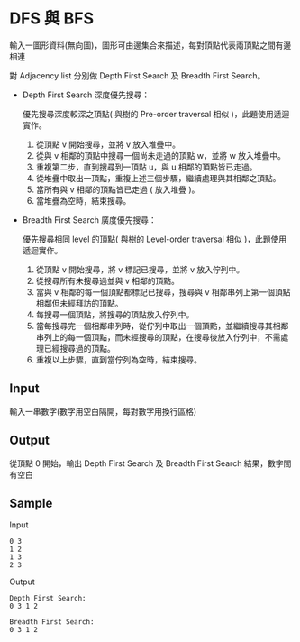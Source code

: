 # DFS 與 BFS

輸入一圖形資料(無向圖)，圖形可由邊集合來描述，每對頂點代表兩頂點之間有邊相連

對 Adjacency list 分別做 Depth First Search 及 Breadth First Search。

- Depth First Search 深度優先搜尋：

  優先搜尋深度較深之頂點( 與樹的 Pre-order traversal 相似 )，此題使用遞迴實作。

  1. 從頂點 v 開始搜尋，並將 v 放入堆疊中。
  2. 從與 v 相鄰的頂點中搜尋一個尚未走過的頂點 w，並將 w 放入堆疊中。
  3. 重複第二步，直到搜尋到一頂點 u，與 u 相鄰的頂點皆已走過。
  4. 從堆疊中取出一頂點，重複上述三個步驟，繼續處理與其相鄰之頂點。
  5. 當所有與 v 相鄰的頂點皆已走過 ( 放入堆疊 )。
  6. 當堆疊為空時，結束搜尋。

- Breadth First Search 廣度優先搜尋：

  優先搜尋相同 level 的頂點( 與樹的 Level-order traversal 相似 )，此題使用遞迴實作。

  1. 從頂點 v 開始搜尋，將 v 標記已搜尋，並將 v 放入佇列中。
  2. 從搜尋所有未搜尋過並與 v 相鄰的頂點。
  3. 當與 v 相鄰的每一個頂點都標記已搜尋，搜尋與 v 相鄰串列上第一個頂點相鄰但未經拜訪的頂點。
  4. 每搜尋一個頂點，將搜尋的頂點放入佇列中。
  5. 當每搜尋完一個相鄰串列時，從佇列中取出一個頂點，並繼續搜尋其相鄰串列上的每一個頂點，而未經搜尋的頂點，在搜尋後放入佇列中，不需處理已經搜尋過的頂點。
  6. 重複以上步驟，直到當佇列為空時，結束搜尋。

## Input

輸入一串數字(數字用空白隔開，每對數字用換行區格)

## Output

從頂點 0 開始，輸出 Depth First Search 及 Breadth First Search 結果，數字間有空白

## Sample

Input

```
0 3
1 2
1 3
2 3
```

Output

```
Depth First Search:
0 3 1 2

Breadth First Search:
0 3 1 2

```
